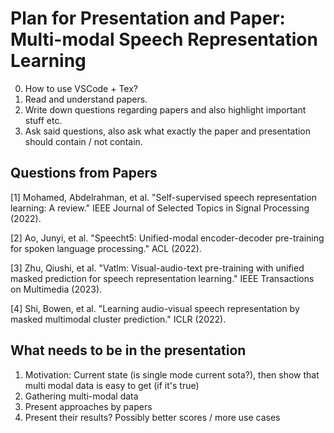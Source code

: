 # Plan for Presentation and Paper: Multi-modal Speech Representation Learning

0. How to use VSCode + Tex?
1. Read and understand papers.
2. Write down questions regarding papers and also highlight important stuff etc.
3. Ask said questions, also ask what exactly the paper and presentation should contain / not contain.

## Questions from Papers

[1] Mohamed, Abdelrahman, et al. "Self-supervised speech representation learning: A review." IEEE Journal of Selected Topics in Signal Processing (2022).

[2] Ao, Junyi, et al. "Speecht5: Unified-modal encoder-decoder pre-training for spoken language processing." ACL (2022).

[3] Zhu, Qiushi, et al. "Vatlm: Visual-audio-text pre-training with unified masked prediction for speech representation learning." IEEE Transactions on Multimedia (2023).

[4] Shi, Bowen, et al. "Learning audio-visual speech representation by masked multimodal cluster prediction." ICLR (2022).

## What needs to be in the presentation

1. Motivation: Current state (is single mode current sota?), then show that multi modal data is easy to get (if it's true)
2. Gathering multi-modal data
3. Present approaches by papers
4. Present their results? Possibly better scores / more use cases